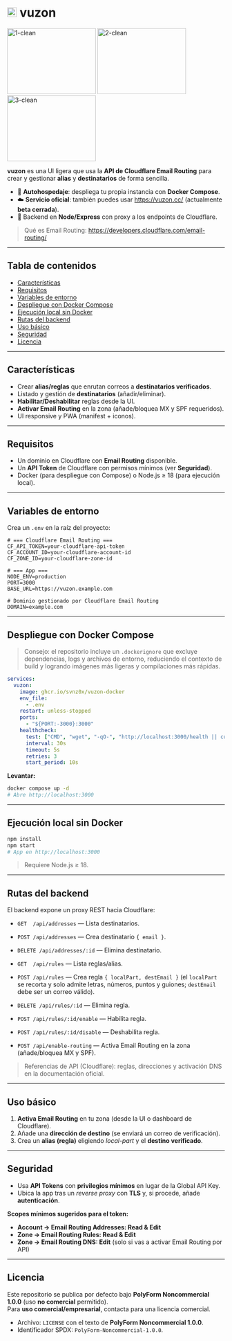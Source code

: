 # <img width="22" height="22" alt="maskable-192" src="https://github.com/user-attachments/assets/5a806de1-f7a2-4f56-863c-91a5b6e1b89a" /> vuzon

<img width="205" height="152" alt="1-clean" src="https://github.com/user-attachments/assets/16fff53a-075e-4316-85ae-6ef7cf0fc0f3" />

<img width="205" height="152" alt="2-clean" src="https://github.com/user-attachments/assets/3ce48068-8db5-47a2-87cb-83791ca2d5bc" />

<img width="205" height="152" alt="3-clean" src="https://github.com/user-attachments/assets/2576cc6e-f137-4436-9a4a-0857329d9ee7" />


**vuzon** es una UI ligera que usa la **API de Cloudflare Email Routing** para crear y gestionar **alias** y **destinatarios** de forma sencilla.

- 🚀 **Autohospedaje**: despliega tu propia instancia con **Docker Compose**.
- ☁️ **Servicio oficial**: también puedes usar https://vuzon.cc/ (actualmente **beta cerrada**).
- 🧩 Backend en **Node/Express** con proxy a los endpoints de Cloudflare.

> Qué es Email Routing: https://developers.cloudflare.com/email-routing/

---

## Tabla de contenidos
- [Características](#características)
- [Requisitos](#requisitos)
- [Variables de entorno](#variables-de-entorno)
- [Despliegue con Docker Compose](#despliegue-con-docker-compose)
- [Ejecución local sin Docker](#ejecución-local-sin-docker)
- [Rutas del backend](#rutas-del-backend)
- [Uso básico](#uso-básico)
- [Seguridad](#seguridad)
- [Licencia](#licencia)

---

## Características
- Crear **alias/reglas** que enrutan correos a **destinatarios verificados**.
- Listado y gestión de **destinatarios** (añadir/eliminar).
- **Habilitar/Deshabilitar** reglas desde la UI.
- **Activar Email Routing** en la zona (añade/bloquea MX y SPF requeridos).
- UI responsive y PWA (manifest + iconos).

---

## Requisitos
- Un dominio en Cloudflare con **Email Routing** disponible.
- Un **API Token** de Cloudflare con permisos mínimos (ver **Seguridad**).
- Docker (para despliegue con Compose) o Node.js ≥ 18 (para ejecución local).

---

## Variables de entorno

Crea un `.env` en la raíz del proyecto:

```env
# === Cloudflare Email Routing ===
CF_API_TOKEN=your-cloudflare-api-token
CF_ACCOUNT_ID=your-cloudflare-account-id
CF_ZONE_ID=your-cloudflare-zone-id

# === App ===
NODE_ENV=production
PORT=3000
BASE_URL=https://vuzon.example.com

# Dominio gestionado por Cloudflare Email Routing
DOMAIN=example.com
```

---

## Despliegue con Docker Compose

> Consejo: el repositorio incluye un `.dockerignore` que excluye dependencias, logs y archivos de entorno, reduciendo el contexto de build y logrando imágenes más ligeras y compilaciones más rápidas.


```yaml
services:
  vuzon:
    image: ghcr.io/svnz0x/vuzon-docker
    env_file:
      - .env
    restart: unless-stopped
    ports:
      - "${PORT:-3000}:3000"
    healthcheck:
      test: ["CMD", "wget", "-qO-", "http://localhost:3000/health || curl -fsS http://localhost:3000/health"]
      interval: 30s
      timeout: 5s
      retries: 3
      start_period: 10s
```


**Levantar:**

```bash
docker compose up -d
# Abre http://localhost:3000
```

---

## Ejecución local sin Docker

```bash
npm install
npm start
# App en http://localhost:3000
```

> Requiere Node.js ≥ 18.

---

## Rutas del backend

El backend expone un proxy REST hacia Cloudflare:

- `GET  /api/addresses` — Lista destinatarios.
- `POST /api/addresses` — Crea destinatario `{ email }`.
- `DELETE /api/addresses/:id` — Elimina destinatario.

- `GET  /api/rules` — Lista reglas/alias.
- `POST /api/rules` — Crea regla `{ localPart, destEmail }` (el `localPart` se recorta y solo admite letras, números, puntos y guiones; `destEmail` debe ser un correo válido).
- `DELETE /api/rules/:id` — Elimina regla.
- `POST /api/rules/:id/enable` — Habilita regla.
- `POST /api/rules/:id/disable` — Deshabilita regla.

- `POST /api/enable-routing` — Activa Email Routing en la zona (añade/bloquea MX y SPF).

> Referencias de API (Cloudflare): reglas, direcciones y activación DNS en la documentación oficial.

---

## Uso básico

1. **Activa Email Routing** en tu zona (desde la UI o dashboard de Cloudflare).  
2. Añade una **dirección de destino** (se enviará un correo de verificación).  
3. Crea un **alias (regla)** eligiendo *local-part* y el **destino verificado**.

---

## Seguridad

- Usa **API Tokens** con **privilegios mínimos** en lugar de la Global API Key.
- Ubica la app tras un *reverse proxy* con **TLS** y, si procede, añade **autenticación**.

**Scopes mínimos sugeridos para el token:**
- **Account → Email Routing Addresses: Read & Edit**
- **Zone → Email Routing Rules: Read & Edit**
- **Zone → Email Routing DNS: Edit** (solo si vas a activar Email Routing por API)

---

## Licencia

Este repositorio se publica por defecto bajo **PolyForm Noncommercial 1.0.0** (uso **no comercial** permitido).  
Para **uso comercial/empresarial**, contacta para una licencia comercial.

- Archivo: `LICENSE` con el texto de **PolyForm Noncommercial 1.0.0**.  
- Identificador SPDX: `PolyForm-Noncommercial-1.0.0`.
